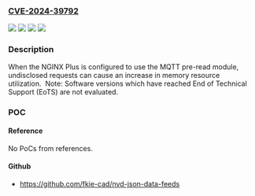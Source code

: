 ### [CVE-2024-39792](https://cve.mitre.org/cgi-bin/cvename.cgi?name=CVE-2024-39792)
![](https://img.shields.io/static/v1?label=Product&message=NGINX%20Plus&color=blue)
![](https://img.shields.io/static/v1?label=Version&message=R30%20&color=brightgreen)
![](https://img.shields.io/static/v1?label=Version&message=r30%20&color=brightgreen)
![](https://img.shields.io/static/v1?label=Vulnerability&message=CWE-825%20Expired%20Pointer%20Dereference&color=brightgreen)

### Description

When the NGINX Plus is configured to use the MQTT pre-read module, undisclosed requests can cause an increase in memory resource utilization.  Note: Software versions which have reached End of Technical Support (EoTS) are not evaluated.

### POC

#### Reference
No PoCs from references.

#### Github
- https://github.com/fkie-cad/nvd-json-data-feeds

